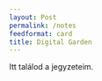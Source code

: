 ```yaml
---
layout: Post
permalink: /notes
feedformat: card
title: Digital Garden
---
```


Itt találod a jegyzeteim.
